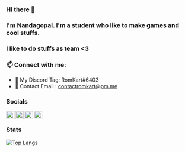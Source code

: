 ### Hi there 👋

### I'm Nandagopal. I'm a student who like to make games and cool stuffs. 
 
### I like to do stuffs as team <3

### 📫  Connect with me:
- 💙 My Discord Tag: RomKart#6403 
- 💜 Contact Email : contactromkart@pm.me


### Socials
[<img align="left" alt="https://romkart.github.io/" width="22px" src="https://iconmonstr.com/wp-content/g/gd/makefg.php?i=../assets/preview/2012/png/iconmonstr-globe-3.png&r=255&g=67&b=46" />][website]
[<img align="left" alt="Romkart | Twitter" width="22px" src="https://iconmonstr.com/wp-content/g/gd/makefg.php?i=../assets/preview/2012/png/iconmonstr-twitter-1.png&r=54&g=215&b=255" />][twitter]
[<img align="left" alt="Romkart | Instagram" width="22px" src="https://raw.githubusercontent.com/rahuldkjain/github-profile-readme-generator/master/src/images/icons/Social/instagram.svg" />][instagram]
[<img align="left" alt="Romkart | Discord" width="22px" src="https://img.icons8.com/dusk/100/000000/discord.png" />][discord]


<br />





### Stats
<!---
![Anurag's GitHub stats](https://github-readme-stats.vercel.app/api?username=RomKart&hide_border=enabled&theme=radical&show_icons=true&align="centre")
-->
[![Top Langs <img align="center"/>](https://github-readme-stats.vercel.app/api/top-langs/?username=RomKart&layout=compact&hide_border=enabled&theme=radical)](https://github.com/anuraghazra/github-readme-stats)
<br />

[website]: https://romkart.github.io/
[twitter]: https://twitter.com/RomKartDev
[instagram]: https://www.instagram.com/romkart.py/
[discord]: https://discord.gg/N7AAnrpp2y
<!--
- 💬 Ask me about ...
- 😄 Pronouns: ...
- ⚡ Fun fact: ...
-->


